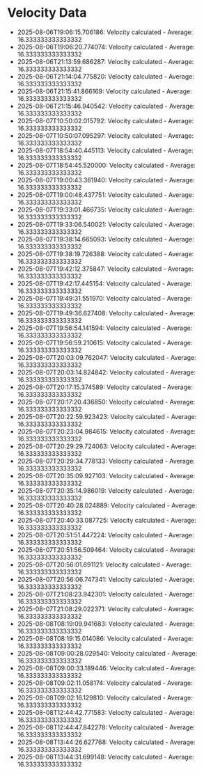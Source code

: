 # Velocity Data

- 2025-08-06T19:06:15.706186: Velocity calculated - Average: 16.333333333333332
- 2025-08-06T19:06:20.774074: Velocity calculated - Average: 16.333333333333332
- 2025-08-06T21:13:59.686287: Velocity calculated - Average: 16.333333333333332
- 2025-08-06T21:14:04.775820: Velocity calculated - Average: 16.333333333333332
- 2025-08-06T21:15:41.866169: Velocity calculated - Average: 16.333333333333332
- 2025-08-06T21:15:46.940542: Velocity calculated - Average: 16.333333333333332
- 2025-08-07T10:50:02.015792: Velocity calculated - Average: 16.333333333333332
- 2025-08-07T10:50:07.095297: Velocity calculated - Average: 16.333333333333332
- 2025-08-07T18:54:40.445113: Velocity calculated - Average: 16.333333333333332
- 2025-08-07T18:54:45.520000: Velocity calculated - Average: 16.333333333333332
- 2025-08-07T19:00:43.361940: Velocity calculated - Average: 16.333333333333332
- 2025-08-07T19:00:48.437751: Velocity calculated - Average: 16.333333333333332
- 2025-08-07T19:33:01.466735: Velocity calculated - Average: 16.333333333333332
- 2025-08-07T19:33:06.540021: Velocity calculated - Average: 16.333333333333332
- 2025-08-07T19:38:14.665093: Velocity calculated - Average: 16.333333333333332
- 2025-08-07T19:38:19.726388: Velocity calculated - Average: 16.333333333333332
- 2025-08-07T19:42:12.375847: Velocity calculated - Average: 16.333333333333332
- 2025-08-07T19:42:17.445154: Velocity calculated - Average: 16.333333333333332
- 2025-08-07T19:49:31.551970: Velocity calculated - Average: 16.333333333333332
- 2025-08-07T19:49:36.627408: Velocity calculated - Average: 16.333333333333332
- 2025-08-07T19:56:54.141594: Velocity calculated - Average: 16.333333333333332
- 2025-08-07T19:56:59.210615: Velocity calculated - Average: 16.333333333333332
- 2025-08-07T20:03:09.762047: Velocity calculated - Average: 16.333333333333332
- 2025-08-07T20:03:14.824842: Velocity calculated - Average: 16.333333333333332
- 2025-08-07T20:17:15.374589: Velocity calculated - Average: 16.333333333333332
- 2025-08-07T20:17:20.436850: Velocity calculated - Average: 16.333333333333332
- 2025-08-07T20:22:59.923423: Velocity calculated - Average: 16.333333333333332
- 2025-08-07T20:23:04.984615: Velocity calculated - Average: 16.333333333333332
- 2025-08-07T20:29:29.724063: Velocity calculated - Average: 16.333333333333332
- 2025-08-07T20:29:34.778133: Velocity calculated - Average: 16.333333333333332
- 2025-08-07T20:35:09.927103: Velocity calculated - Average: 16.333333333333332
- 2025-08-07T20:35:14.986019: Velocity calculated - Average: 16.333333333333332
- 2025-08-07T20:40:28.024889: Velocity calculated - Average: 16.333333333333332
- 2025-08-07T20:40:33.087725: Velocity calculated - Average: 16.333333333333332
- 2025-08-07T20:51:51.447224: Velocity calculated - Average: 16.333333333333332
- 2025-08-07T20:51:56.509464: Velocity calculated - Average: 16.333333333333332
- 2025-08-07T20:56:01.691121: Velocity calculated - Average: 16.333333333333332
- 2025-08-07T20:56:06.747341: Velocity calculated - Average: 16.333333333333332
- 2025-08-07T21:08:23.942301: Velocity calculated - Average: 16.333333333333332
- 2025-08-07T21:08:29.022371: Velocity calculated - Average: 16.333333333333332
- 2025-08-08T08:19:09.941683: Velocity calculated - Average: 16.333333333333332
- 2025-08-08T08:19:15.014086: Velocity calculated - Average: 16.333333333333332
- 2025-08-08T09:00:28.029540: Velocity calculated - Average: 16.333333333333332
- 2025-08-08T09:00:33.189446: Velocity calculated - Average: 16.333333333333332
- 2025-08-08T09:02:11.058174: Velocity calculated - Average: 16.333333333333332
- 2025-08-08T09:02:16.129810: Velocity calculated - Average: 16.333333333333332
- 2025-08-08T12:44:42.771583: Velocity calculated - Average: 16.333333333333332
- 2025-08-08T12:44:47.842278: Velocity calculated - Average: 16.333333333333332
- 2025-08-08T13:44:26.627768: Velocity calculated - Average: 16.333333333333332
- 2025-08-08T13:44:31.699148: Velocity calculated - Average: 16.333333333333332
